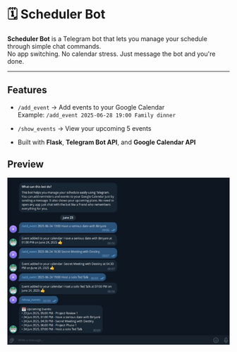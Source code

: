 # 🗓️ Scheduler Bot

**Scheduler Bot** is a Telegram bot that lets you manage your schedule through simple chat commands.  
No app switching. No calendar stress. Just message the bot and you're done.

---

## Features

- `/add_event` → Add events to your Google Calendar  
  Example: `/add_event 2025-06-28 19:00 Family dinner`

- `/show_events` → View your upcoming 5 events

- Built with **Flask**, **Telegram Bot API**, and **Google Calendar API**

## Preview

![Scheduler Bot Demo](img/demo.png)

